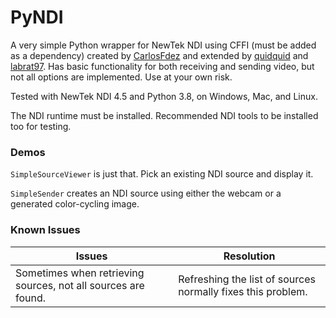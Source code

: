 # PyNDI
 
A very simple Python wrapper for NewTek NDI using CFFI (must be added as a dependency) created by [CarlosFdez](https://github.com/CarlosFdez)
and extended by [quidquid](https://github.com/quidquid) and [labrat97](https://github.com/labrat97).
Has basic functionality for both receiving and sending video, but not all options are implemented. Use at your own risk.

Tested with NewTek NDI 4.5 and Python 3.8, on Windows, Mac, and Linux. 

The NDI runtime must be installed. Recommended NDI tools to be installed too for testing. 

### Demos

`SimpleSourceViewer` is just that. Pick an existing NDI source and display it.

`SimpleSender` creates an NDI source using either the webcam or a generated color-cycling image.


### Known Issues
| Issues                                                            | Resolution                                                  | 
| ----------------------------------------------------------------- | ----------------------------------------------------------- |
| Sometimes when retrieving sources, not all sources are found.     | Refreshing the list of sources normally fixes this problem. | 



